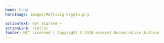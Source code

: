 ```yaml
---
home: true
heroImage: images/Multisig-Crypto.png

actionText: Get Started →
actionLink: /intro/
footer: MIT Licensed | Copyright © 2018-present Decentralize Justice
---
```

